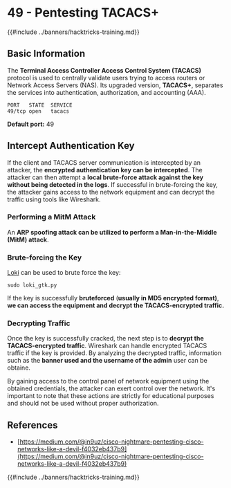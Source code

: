 # 49 - Pentesting TACACS+

{{#include ../banners/hacktricks-training.md}}

## Basic Information

The **Terminal Access Controller Access Control System (TACACS)** protocol is used to centrally validate users trying to access routers or Network Access Servers (NAS). Its upgraded version, **TACACS+**, separates the services into authentication, authorization, and accounting (AAA).

```
PORT   STATE  SERVICE
49/tcp open   tacacs
```

**Default port:** 49

## Intercept Authentication Key

If the client and TACACS server communication is intercepted by an attacker, the **encrypted authentication key can be intercepted**. The attacker can then attempt a **local brute-force attack against the key without being detected in the logs**. If successful in brute-forcing the key, the attacker gains access to the network equipment and can decrypt the traffic using tools like Wireshark.

### Performing a MitM Attack

An **ARP spoofing attack can be utilized to perform a Man-in-the-Middle (MitM) attack**.

### Brute-forcing the Key

[Loki](https://c0decafe.de/svn/codename_loki/trunk/) can be used to brute force the key:

```
sudo loki_gtk.py
```

If the key is successfully **bruteforced** (**usually in MD5 encrypted format)**, **we can access the equipment and decrypt the TACACS-encrypted traffic.**

### Decrypting Traffic

Once the key is successfully cracked, the next step is to **decrypt the TACACS-encrypted traffic**. Wireshark can handle encrypted TACACS traffic if the key is provided. By analyzing the decrypted traffic, information such as the **banner used and the username of the admin** user can be obtaine.

By gaining access to the control panel of network equipment using the obtained credentials, the attacker can exert control over the network. It's important to note that these actions are strictly for educational purposes and should not be used without proper authorization.

## References

- [https://medium.com/@in9uz/cisco-nightmare-pentesting-cisco-networks-like-a-devil-f4032eb437b9](https://medium.com/@in9uz/cisco-nightmare-pentesting-cisco-networks-like-a-devil-f4032eb437b9)

{{#include ../banners/hacktricks-training.md}}

